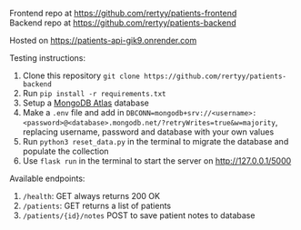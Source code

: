 Frontend repo at https://github.com/rertyy/patients-frontend <br>
Backend repo at https://github.com/rertyy/patients-backend

Hosted on https://patients-api-gik9.onrender.com

Testing instructions:
1. Clone this repository `git clone https://github.com/rertyy/patients-backend`
2. Run `pip install -r requirements.txt`
3. Setup a [MongoDB Atlas](https://www.mongodb.com/atlas/database) database
4. Make a `.env` file and add in `DBCONN=mongodb+srv://<username>:<password>@<database>.mongodb.net/?retryWrites=true&w=majority`, replacing username, password and database with your own values
5. Run `python3 reset_data.py` in the terminal to migrate the database and populate the collection 
6. Use `flask run` in the terminal to start the server on http://127.0.0.1/5000

Available endpoints:
1. `/health`: GET always returns 200 OK
2. `/patients`: GET returns a list of patients
3. `/patients/{id}/notes` POST to save patient notes to database